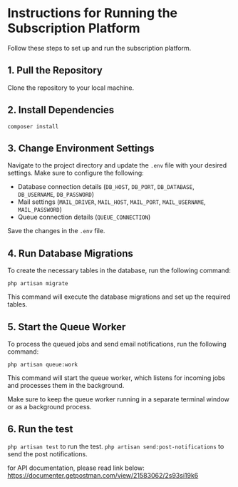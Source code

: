 # Instructions for Running the Subscription Platform

Follow these steps to set up and run the subscription platform.

## 1. Pull the Repository

Clone the repository to your local machine.

## 2. Install Dependencies

`composer install`

## 3. Change Environment Settings

Navigate to the project directory and update the `.env` file with your desired settings. Make sure to configure the following:

-   Database connection details (`DB_HOST`, `DB_PORT`, `DB_DATABASE`, `DB_USERNAME`, `DB_PASSWORD`)
-   Mail settings (`MAIL_DRIVER`, `MAIL_HOST`, `MAIL_PORT`, `MAIL_USERNAME`, `MAIL_PASSWORD`)
-   Queue connection details (`QUEUE_CONNECTION`)

Save the changes in the `.env` file.

## 4. Run Database Migrations

To create the necessary tables in the database, run the following command:

`php artisan migrate`

This command will execute the database migrations and set up the required tables.

## 5. Start the Queue Worker

To process the queued jobs and send email notifications, run the following command:

`php artisan queue:work`

This command will start the queue worker, which listens for incoming jobs and processes them in the background.

Make sure to keep the queue worker running in a separate terminal window or as a background process.

## 6. Run the test

`php artisan test` to run the test.
`php artisan send:post-notifications` to send the post notifications.

for API documentation, please read link below:
https://documenter.getpostman.com/view/21583062/2s93si19k6
